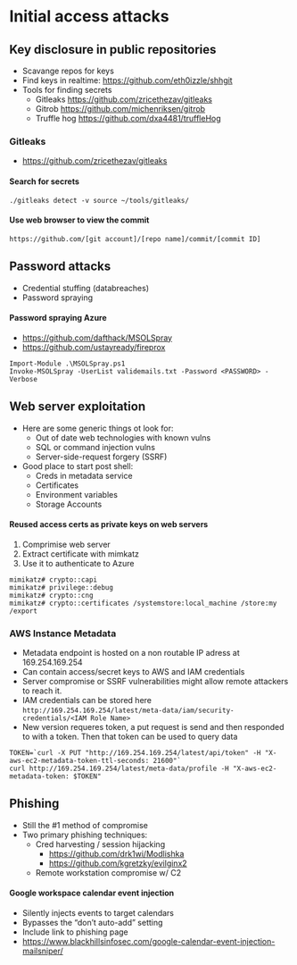 # Initial access attacks
## Key disclosure in public repositories
- Scavange repos for keys
- Find keys in realtime: https://github.com/eth0izzle/shhgit
- Tools for finding secrets
  - Gitleaks https://github.com/zricethezav/gitleaks
  - Gitrob https://github.com/michenriksen/gitrob
  - Truffle hog https://github.com/dxa4481/truffleHog

### Gitleaks
- https://github.com/zricethezav/gitleaks
#### Search for secrets
```
./gitleaks detect -v source ~/tools/gitleaks/
```

#### Use web browser to view the commit
```
https://github.com/[git account]/[repo name]/commit/[commit ID]
```

## Password attacks
- Credential stuffing (databreaches)
- Password spraying

#### Password spraying Azure
- https://github.com/dafthack/MSOLSpray
- https://github.com/ustayready/fireprox
```
Import-Module .\MSOLSpray.ps1
Invoke-MSOLSpray -UserList validemails.txt -Password <PASSWORD> -Verbose
```

## Web server exploitation
- Here are some generic things ot look for:
  - Out of date web technologies with known vulns
  - SQL or command injection vulns
  - Server-side-request forgery (SSRF)
- Good place to start post shell:
  - Creds in metadata service
  - Certificates
  - Environment variables
  - Storage Accounts


#### Reused access certs as private keys on web servers
1. Comprimise web server
2. Extract certificate with mimkatz
3. Use it to authenticate to Azure
```
mimikatz# crypto::capi
mimikatz# privilege::debug
mimikatz# crypto::cng
mimikatz# crypto::certificates /systemstore:local_machine /store:my /export
```

### AWS Instance Metadata
- Metadata endpoint is hosted on a non routable IP adress at 169.254.169.254
- Can contain access/secret keys to AWS and IAM credentials
- Server compromise or SSRF vulnerabilities might allow remote attackers to reach it.
- IAM credentials can be stored here ```http://169.254.169.254/latest/meta-data/iam/security-credentials/<IAM Role Name>```
- New version requeres token, a put request is send and then responded to with a token. Then that token can be used to query data
```
TOKEN=`curl -X PUT "http://169.254.169.254/latest/api/token" -H "X-aws-ec2-metadata-token-ttl-seconds: 21600"` 
curl http://169.254.169.254/latest/meta-data/profile -H "X-aws-ec2-metadata-token: $TOKEN"
```

## Phishing
- Still the #1 method of compromise
- Two primary phishing techniques:
  - Cred harvesting / session hijacking
    -  https://github.com/drk1wi/Modlishka
    -  https://github.com/kgretzky/evilginx2
  - Remote workstation compromise w/ C2

#### Google workspace calendar event injection
- Silently injects events to target calendars
- Bypasses the “don’t auto-add” setting
- Include link to phishing page
- https://www.blackhillsinfosec.com/google-calendar-event-injection-mailsniper/
